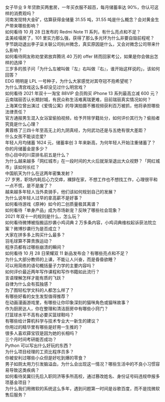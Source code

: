 女子毕业 9 年贷款买两套房，一年买衣服不超百，每月储蓄率达 90%，你认可这样的消费观吗？  
河南发现特大金矿，估算获得金储量 31.55 吨，31.55 吨是什么概念？会对黄金生产带来哪些影响？  
如何看待 10 月 28 日发布的 Redmi Note 11 系列，有什么亮点和不足？  
孟美岐塌房了，101 里实力那么强，获得了那么多光环为什么非要自毁前程呢？  
字节跳动退出李子柒关联公司杭州微念，真实原因是什么，又会对微念公司带来什么影响？  
如何看待网友称劝堂弟放弃腾讯 40 万的 offer 转而回家考公，如果是你会做出怎样的选择？  
三岁多的孩子问「为什么左被叫做『左』右叫做『右』，谁开始这样说的」，该如何回答？  
EDG 明明是 LPL 一号种子，为什么大家感觉对其夺冠不抱希望呢？  
为什么清宫戏这么多却没见过什么明宫戏？  
如何看待 2021 年双十一淘宝 88VIP 会员购买 iPhone 13 系列最高立减 600 元？  
云南瑞丽否认长期封城，有民众称生活难离瑞更难，目前瑞丽真实情况如何？  
上海某位曾出演过《爱情公寓》的导演拍摄不雅视频获利百万被抓，他将承担哪些法律责任？  
官方通报男生混入女浴室偷拍视频，给予开除学籍处分，如何评价其行为？偷拍者究竟是什么心理？  
黄蓉练了三四十年至高无上的九阴真经，为何武功还是与五绝有很大差距？  
什么女孩不能谈恋爱?  
年轻人月均储蓄 1624 元，储蓄率创 3 年来新高，为何年轻人开始注重储蓄了？你的月储蓄金是多少？  
你心目中的川菜排名前五是什么？  
为什么越来越多「网红城市」在一段时间的大火后就渐渐退出大众视野？「网红城市」该如何长红？  
中国航天为什么在这两年密集发射？  
27 岁男，职场内耗后心力交瘁，裸辞在家，不想工作也不想找工作，心理很平和一点不慌，是不是废了？  
越来越多年轻人当外卖骑手，他们该如何规划自己的发展？  
为什么说年轻人过早的拿高薪不是好事？  
如何看待游戏《原神》如今的二创质量极其离谱？  
如何看待「单身产品」成为市场新宠？反映了哪些社会现象？  
2021 年双十一的规则是什么，怎么玩？  
如何看待微博被指搬运抄袭小鸡词典 2 万多条内容，小鸡词典维权起诉获法院立案？微博抄袭行为是否成立？  
大家在拼多多上购买什么最多？  
羽毛球算不算贵族运动？  
程序员都有过哪些崩溃的瞬间？  
如何看待 10 月 28 日荣耀双 11 新品发布会？有哪些亮点和不足？  
为什么大部分教师的上课，不能让人兴奋，而是昏昏欲睡？  
可以用简练的语句概括量子力学的主要内容吗？  
如何评价最近两年写作课程和写作书籍如此流行？  
言语理解怎样才能有质的飞跃？  
自律为什么会有孤独感？  
为了图轻松学文科的人都怎么样了？  
有哪些好看的女生发型值得推荐？  
在动画漫画游戏里，有哪些让你印象深刻的猫咪角色或猫咪故事？  
作为厨房达人，你在整理和清洁厨房中有哪些小窍门？  
打篮球水平不高有必要买篮球鞋吗？  
有哪些给计算机科学与技术专业大一新生的建议？  
你用过的精华里有哪些是好用一生推的？  
很多人喜欢薛宝钗是因为她的长相吗？  
三个月时间考研能否成功？  
Python 可以写出什么好玩的东西？  
为什么项目经理的工资比程序员多？  
你被安利过哪些小众但是好吃到爆的零食？  
男子如厕太用力引发脑溢血，为什么会出现这一情况？哪些生活中的不良小习惯容易导致这类疾病？  
如何看待吴冀衍先后入职同济等多所高校，通过篡改姓名、身份证号码违规申报多项基金项目？  
为什么我们用微软的系统这么多年，遇到问题第一时间是谷歌百度，而不是找微软售后服务？  
